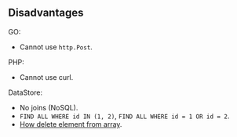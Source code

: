 Disadvantages
-

GO:

* Cannot use `http.Post`.

PHP:

* Cannot use curl.

DataStore:

* No joins (NoSQL).
* `FIND ALL WHERE id IN (1, 2)`, `FIND ALL WHERE id = 1 OR id = 2`.
* [How delete element from array](https://monosnap.com/file/YrQHARwcRPAEagaNfoKeMhh1o1bsnZ).
